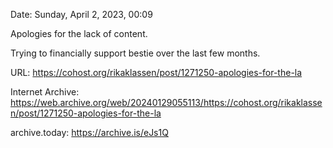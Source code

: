 Date: Sunday, April 2, 2023, 00:09

Apologies for the lack of content.

Trying to financially support bestie over the last few months.

URL: https://cohost.org/rikaklassen/post/1271250-apologies-for-the-la

Internet Archive: https://web.archive.org/web/20240129055113/https://cohost.org/rikaklassen/post/1271250-apologies-for-the-la

archive.today: https://archive.is/eJs1Q

<!--
If you apperciate the blog post, please consider contributing to the puppy fund: https://www.paypal.me/bglamours.
-->
